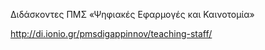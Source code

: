 Διδάσκοντες ΠΜΣ «Ψηφιακές Εφαρμογές και Καινοτομία»

http://di.ionio.gr/pmsdigappinnov/teaching-staff/
